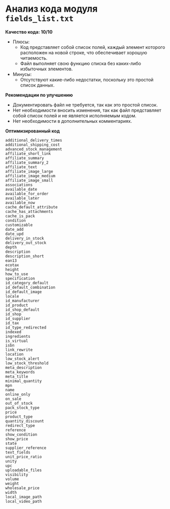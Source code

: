 # Анализ кода модуля `fields_list.txt`

**Качество кода: 10/10**
  - Плюсы:
     - Код представляет собой список полей, каждый элемент которого расположен на новой строке, что обеспечивает хорошую читаемость.
     - Файл выполняет свою функцию списка без каких-либо избыточных элементов.
  - Минусы:
     - Отсутствуют какие-либо недостатки, поскольку это простой список данных.

**Рекомендации по улучшению**

  - Документировать файл не требуется, так как это простой список.
  - Нет необходимости вносить изменения, так как файл представляет собой список полей и не является исполняемым кодом.
  - Нет необходимости в дополнительных комментариях.

**Оптимизированный код**
```
additional_delivery_times
additional_shipping_cost
advanced_stock_management
affiliate_short_link
affiliate_summary
affiliate_summary_2
affiliate_text
affiliate_image_large
affiliate_image_medium
affiliate_image_small
associations
available_date
available_for_order
available_later
available_now
cache_default_attribute
cache_has_attachments
cache_is_pack
condition
customizable
date_add
date_upd
delivery_in_stock
delivery_out_stock
depth
description
description_short
ean13
ecotax
height
how_to_use
specification
id_category_default
id_default_combination
id_default_image
locale
id_manufacturer
id_product
id_shop_default
id_shop
id_supplier
id_tax
id_type_redirected
indexed
ingredients
is_virtual
isbn
link_rewrite
location
low_stock_alert
low_stock_threshold
meta_description
meta_keywords
meta_title
minimal_quantity
mpn
name
online_only
on_sale
out_of_stock
pack_stock_type
price
product_type
quantity_discount
redirect_type
reference
show_condition
show_price
state
supplier_reference
text_fields
unit_price_ratio
unity
upc
uploadable_files
visibility
volume
weight
wholesale_price
width
local_image_path
local_video_path
```